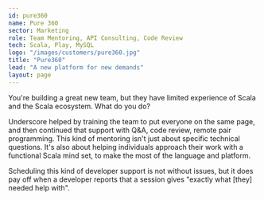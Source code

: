 ```yaml
---
id: pure360
name: Pure 360
sector: Marketing
role: Team Mentoring, API Consulting, Code Review
tech: Scala, Play, MySQL
logo: "/images/customers/pure360.jpg"
title: "Pure360"
lead: "A new platform for new demands"
layout: page
---
```


You're building a great new team,
but they have limited experience of Scala and the Scala ecosystem.
What do you do?

Underscore helped by training the team
to put everyone on the same page,
and then continued that support
with Q&A, code review, remote pair programming.
This kind of mentoring isn't just about specific technical questions.
It's also about helping individuals approach their work
with a functional Scala mind set,
to make the most of the language and platform.

Scheduling this kind of developer support is not without issues,
but it does pay off when a developer reports that
a session gives "exactly what [they] needed help with".
